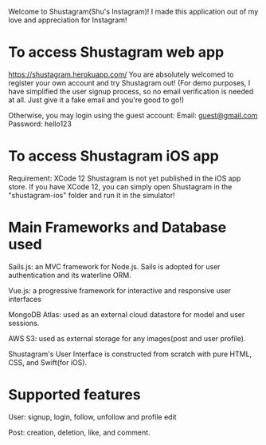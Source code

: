 Welcome to Shustagram(Shu's Instagram)! I made this application out of my love and appreciation for Instagram! 

# To access Shustagram web app
https://shustagram.herokuapp.com/
You are absolutely welcomed to register your own account and try Shustagram out! (For demo purposes, I have simplified the user signup process, so no email verification is needed at all. Just give it a fake email and you're good to go!) 

Otherwise, you may login using the guest account:
Email: guest@gmail.com
Password: hello123

# To access Shustagram iOS app
Requirement: XCode 12
Shustagram is not yet published in the iOS app store. If you have XCode 12, you can simply open Shustagram in the "shustagram-ios" folder and run it in the simulator!

# Main Frameworks and Database used
Sails.js: an MVC framework for Node.js. Sails is adopted for user authentication and its waterline ORM.

Vue.js: a progressive framework for interactive and responsive user interfaces

MongoDB Atlas: used as an external cloud datastore for model and user sessions.

AWS S3: used as external storage for any images(post and user profile).

Shustagram's User Interface is constructed from scratch with pure HTML, CSS, and Swift(for iOS).

# Supported features
User: signup, login, follow, unfollow and profile edit

Post: creation, deletion, like, and comment.
